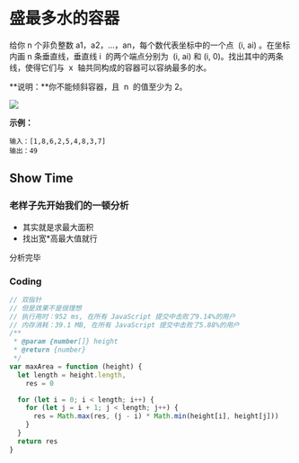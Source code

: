 # 盛最多水的容器

给你 n 个非负整数 a1，a2，...，an，每个数代表坐标中的一个点  (i, ai) 。在坐标内画 n 条垂直线，垂直线 i  的两个端点分别为  (i, ai) 和 (i, 0)。找出其中的两条线，使得它们与  x  轴共同构成的容器可以容纳最多的水。

**说明：**你不能倾斜容器，且  n  的值至少为 2。

![](https://aliyun-lc-upload.oss-cn-hangzhou.aliyuncs.com/aliyun-lc-upload/uploads/2018/07/25/question_11.jpg)

**示例：**

    输入：[1,8,6,2,5,4,8,3,7]
    输出：49

## Show Time

### 老样子先开始我们的一顿分析

- 其实就是求最大面积
- 找出宽\*高最大值就行

分析完毕

### Coding

```js
// 双指针
// 但是效果不是很理想
// 执行用时：952 ms, 在所有 JavaScript 提交中击败了9.14%的用户
// 内存消耗：39.1 MB, 在所有 JavaScript 提交中击败了5.88%的用户
/**
 * @param {number[]} height
 * @return {number}
 */
var maxArea = function (height) {
  let length = height.length,
    res = 0

  for (let i = 0; i < length; i++) {
    for (let j = i + 1; j < length; j++) {
      res = Math.max(res, (j - i) * Math.min(height[i], height[j]))
    }
  }
  return res
}
```

